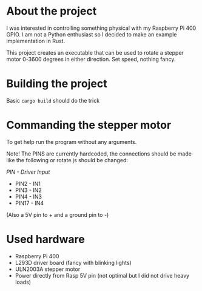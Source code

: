 # About the project

I was interested in controlling something physical with my Raspberry Pi 400 GPIO. I am not a Python enthusiast so I decided to make an example implementation in Rust.

This project creates an executable that can be used to rotate a stepper motor 0-3600 degrees in either direction. Set speed, nothing fancy.


# Building the project

Basic `cargo build` should do the trick

# Commanding the stepper motor

To get help run the program without any arguments.

Note! The PINS are currently hardcoded, the connections should be made like the following or rotate.js should be changed:

*PIN - Driver Input*
- PIN2  - IN1
- PIN3  - IN2
- PIN4  - IN3
- PIN17 - IN4

(Also a 5V pin to + and a ground pin to -)

# Used hardware

- Raspberry Pi 400
- L293D driver board (fancy with blinking lights)
- ULN2003A stepper motor
- Power directly from Rasp 5V pin (not optimal but I did not drive heavy loads)

